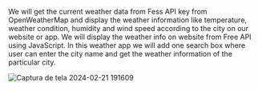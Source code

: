 We will get the current weather data from Fess API key from OpenWeatherMap and display the weather information like temperature,  weather condition, humidity and wind speed according to the city on our website or app.
We will display the weather info on website from Free API using JavaScript.
In this weather app we will add one search box where user can enter the city name and get the weather information of the particular city.

![Captura de tela 2024-02-21 191609](https://github.com/karinacristo/weather-app/assets/94079921/d7357efb-86b4-4bfa-88e0-ebf0513c07b9)
